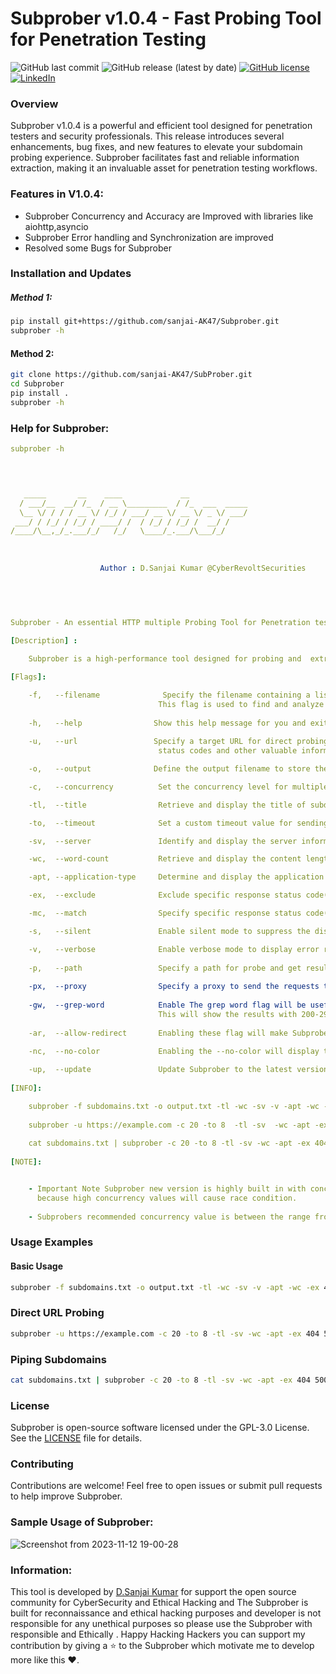 # Subprober v1.0.4 - Fast Probing Tool for Penetration Testing

![GitHub last commit](https://img.shields.io/github/last-commit/sanjai-AK47/Subprober) ![GitHub release (latest by date)](https://img.shields.io/github/v/release/sanjai-AK47/Subprober) [![GitHub license](https://img.shields.io/github/license/sanjai-AK47/Subprober)](https://github.com/sanjai-AK47/Subprober/blob/main/LICENSE) [![LinkedIn](https://img.shields.io/badge/LinkedIn-Connect-blue)](https://www.linkedin.com/in/d-sanjai-kumar-109a7227b/)

### Overview

Subprober v1.0.4 is a powerful and efficient tool designed for penetration testers and security professionals. This release introduces several enhancements, bug fixes, and new features to elevate your subdomain probing experience. Subprober facilitates fast and reliable information extraction, making it an invaluable asset for penetration testing workflows.

### Features in V1.0.4:
- Subprober Concurrency and Accuracy are Improved with libraries like aiohttp,asyncio
- Subprober Error handling and Synchronization are improved
- Resolved some Bugs for Subprober

### Installation and Updates

##### Method 1:

```bash
pip install git+https://github.com/sanjai-AK47/Subprober.git
subprober -h
```

#### Method 2:

```bash
git clone https://github.com/sanjai-AK47/SubProber.git
cd Subprober
pip install .
subprober -h
```

### Help for Subprober:

```yaml
subprober -h
 



   _____       __    ____             __             
  / ___/__  __/ /_  / __ \_________  / /_  ___  _____
  \__ \/ / / / __ \/ /_/ / ___/ __ \/ __ \/ _ \/ ___/
 ___/ / /_/ / /_/ / ____/ /  / /_/ / /_/ /  __/ /    
/____/\__,_/_.___/_/   /_/   \____/_.___/\___/_/     
                                                         
                
                
                    Author : D.Sanjai Kumar @CyberRevoltSecurities

                                                                         
                                                  

          
Subprober - An essential HTTP multiple Probing Tool for Penetration testers and Bug Bounty Hunters

[Description] :

    Subprober is a high-performance tool designed for probing and  extract vital information efficiently.

[Flags]:

    -f,   --filename              Specify the filename containing a list of subdomains for targeted probing. 
                                 This flag is used to find and analyze status codes and other pertinent details.
                      
    -h,   --help                Show this help message for you and exit!
    
    -u,   --url                 Specify a target URL for direct probing. This flag allows for the extraction of 
                                 status codes and other valuable information.

    -o,   --output              Define the output filename to store the results of the probing operation.

    -c,   --concurrency          Set the concurrency level for multiple processes. Default is 10.

    -tl,  --title                Retrieve and display the title of subdomains.

    -to,  --timeout              Set a custom timeout value for sending requests.

    -sv,  --server               Identify and display the server information associated with subdomains.

    -wc,  --word-count           Retrieve and display the content length of subdomains.

    -apt, --application-type     Determine and display the application type of subdomains.

    -ex,  --exclude              Exclude specific response status code(s) from the analysis.

    -mc,  --match                Specify specific response status code(s) to include in the analysis.

    -s,   --silent               Enable silent mode to suppress the display of Subprober banner and version information.

    -v,   --verbose              Enable verbose mode to display error results on the console.
    
    -p,   --path                 Specify a path for probe and get results ex:: -p admin.php
    
    -px,  --proxy                Specify a proxy to send the requests through your proxy or BurpSuite ex: 127.0.0.1:8080
    
    -gw,  --grep-word            Enable The grep word flag will be usefull when grepping partiuclar codes like for 200: OK ---> cat subprober-results.txt | grep OK 
                                 This will show the results with 200-299 range codes
                                 
    -ar,  --allow-redirect       Enabling these flag will make Subprober to follow the redirection and ger results
    
    -nc,  --no-color             Enabling the --no-color will display the output without any CLI colors

    -up,  --update               Update Subprober to the latest version through pip and git.
    
[INFO]:

    subprober -f subdomains.txt -o output.txt -tl -wc -sv -v -apt -wc -ex 404 500 -suo 200 -v -o output.txt -c 20
    
    subprober -u https://example.com -c 20 -to 8  -tl -sv  -wc -apt -ex 404 500 -suo 200 -v -o output.txt
    
    cat subdomains.txt | subprober -c 20 -to 8 -tl -sv -wc -apt -ex 404 500 -suo 200 -v -o output.txt
    
[NOTE]:


    - Important Note Subprober new version is highly built in with concurrent so please be sure with your concurrency value
      because high concurrency values will cause race condition.
      
    - Subprobers recommended concurrency value is between the range from 15-100 for accuracy and high concurrent performance.

```

### Usage Examples

#### Basic Usage

```bash
subprober -f subdomains.txt -o output.txt -tl -wc -sv -v -apt -wc -ex 404 500 -suo 200 -v -o output.txt -c
```

### Direct URL Probing

```bash
subprober -u https://example.com -c 20 -to 8 -tl -sv -wc -apt -ex 404 500 -suo 200 -v -o output.txt
```

### Piping Subdomains

```bash
cat subdomains.txt | subprober -c 20 -to 8 -tl -sv -wc -apt -ex 404 500 -suo 200 -v -o output.txt
```

### License

Subprober is open-source software licensed under the GPL-3.0 License. See the [LICENSE](https://github.com/sanjai-AK47/Subprober/blob/main/LICENSE) file for details.

### Contributing

Contributions are welcome! Feel free to open issues or submit pull requests to help improve Subprober.


### Sample Usage of Subprober:
![Screenshot from 2023-11-12 19-00-28](https://github.com/sanjai-AK47/SubProber/assets/119435129/2403d849-c91f-4d09-92f5-8314ae1a18ef)

### Information:
This tool is developed by [D.Sanjai Kumar](https://www.linkedin.com/in/d-sanjai-kumar-109a7227b/) for support the open source community for CyberSecurity and Ethical Hacking and
The Subprober is built for reconnaissance and ethical hacking purposes and developer is not responsible for any unethical purposes so
please use the Subprober with responsible and Ethically . Happy Hacking Hackers you can support my contribution by giving a ⭐ to the Subprober which motivate me to develop more like this ♥️.


